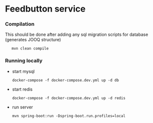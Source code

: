 # Feedbutton service

### Compilation
This should be done after adding any sql migration scripts for database (generates JOOQ structure)
```shell
   mvn clean compile
```

### Running locally

* start mysql
    ```shell
    docker-compose -f docker-compose.dev.yml up -d db
    ```

* start redis
    ```shell
    docker-compose -f docker-compose.dev.yml up -d redis
    ```

* run server
    ```shell
    mvn spring-boot:run -Dspring-boot.run.profiles=local
    ```

